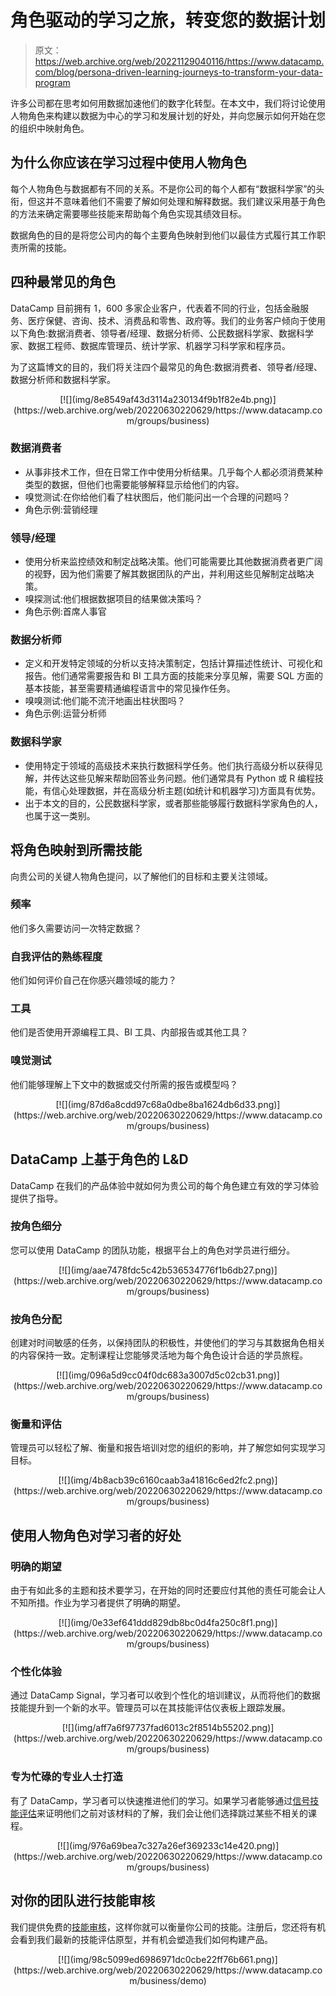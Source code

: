 # 角色驱动的学习之旅，转变您的数据计划

> 原文：<https://web.archive.org/web/20221129040116/https://www.datacamp.com/blog/persona-driven-learning-journeys-to-transform-your-data-program>

许多公司都在思考如何用数据加速他们的数字化转型。在本文中，我们将讨论使用人物角色来构建以数据为中心的学习和发展计划的好处，并向您展示如何开始在您的组织中映射角色。

## 为什么你应该在学习过程中使用人物角色

每个人物角色与数据都有不同的关系。不是你公司的每个人都有“数据科学家”的头衔，但这并不意味着他们不需要了解如何处理和解释数据。我们建议采用基于角色的方法来确定需要哪些技能来帮助每个角色实现其绩效目标。

数据角色的目的是将您公司内的每个主要角色映射到他们以最佳方式履行其工作职责所需的技能。

## 四种最常见的角色

DataCamp 目前拥有 1，600 多家企业客户，代表着不同的行业，包括金融服务、医疗保健、咨询、技术、消费品和零售、政府等。我们的业务客户倾向于使用以下角色:数据消费者、领导者/经理、数据分析师、公民数据科学家、数据科学家、数据工程师、数据库管理员、统计学家、机器学习科学家和程序员。

为了这篇博文的目的，我们将关注四个最常见的角色:数据消费者、领导者/经理、数据分析师和数据科学家。

<center>[![](img/8e8549af43d3114a230134f9b1f82e4b.png)](https://web.archive.org/web/20220630220629/https://www.datacamp.com/groups/business)</center>

### 数据消费者

*   从事非技术工作，但在日常工作中使用分析结果。几乎每个人都必须消费某种类型的数据，但他们也需要能够解释显示给他们的内容。
*   嗅觉测试:在你给他们看了柱状图后，他们能问出一个合理的问题吗？
*   角色示例:营销经理

### 领导/经理

*   使用分析来监控绩效和制定战略决策。他们可能需要比其他数据消费者更广阔的视野，因为他们需要了解其数据团队的产出，并利用这些见解制定战略决策。
*   嗅探测试:他们根据数据项目的结果做决策吗？
*   角色示例:首席人事官

### 数据分析师

*   定义和开发特定领域的分析以支持决策制定，包括计算描述性统计、可视化和报告。他们通常需要报告和 BI 工具方面的技能来分享见解，需要 SQL 方面的基本技能，甚至需要精通编程语言中的常见操作任务。
*   嗅嗅测试:他们能不流汗地画出柱状图吗？
*   角色示例:运营分析师

### 数据科学家

*   使用特定于领域的高级技术来执行数据科学任务。他们执行高级分析以获得见解，并传达这些见解来帮助回答业务问题。他们通常具有 Python 或 R 编程技能，有信心处理数据，并在高级分析主题(如统计和机器学习)方面具有优势。
*   出于本文的目的，公民数据科学家，或者那些能够履行数据科学家角色的人，也属于这一类别。

## 将角色映射到所需技能

向贵公司的关键人物角色提问，以了解他们的目标和主要关注领域。

### 频率

他们多久需要访问一次特定数据？

### 自我评估的熟练程度

他们如何评价自己在你感兴趣领域的能力？

### 工具

他们是否使用开源编程工具、BI 工具、内部报告或其他工具？

### 嗅觉测试

他们能够理解上下文中的数据或交付所需的报告或模型吗？

<center>[![](img/87d6a8cdd97c68a0dbe8ba1624db6d33.png)](https://web.archive.org/web/20220630220629/https://www.datacamp.com/groups/business)</center>

## DataCamp 上基于角色的 L&D

DataCamp 在我们的产品体验中就如何为贵公司的每个角色建立有效的学习体验提供了指导。

### 按角色细分

您可以使用 DataCamp 的团队功能，根据平台上的角色对学员进行细分。

<center>[![](img/aae7478fdc5c42b536534776f1b6db27.png)](https://web.archive.org/web/20220630220629/https://www.datacamp.com/groups/business)</center>

### 按角色分配

创建对时间敏感的任务，以保持团队的积极性，并使他们的学习与其数据角色相关的内容保持一致。定制课程让您能够灵活地为每个角色设计合适的学员旅程。

<center>[![](img/096a5d9cc04f0dc683a3007d5c02cb31.png)](https://web.archive.org/web/20220630220629/https://www.datacamp.com/groups/business)</center>

### 衡量和评估

管理员可以轻松了解、衡量和报告培训对您的组织的影响，并了解您如何实现学习目标。

<center>[![](img/4b8acb39c6160caab3a41816c6ed2fc2.png)](https://web.archive.org/web/20220630220629/https://www.datacamp.com/groups/business)</center>

## 使用人物角色对学习者的好处

### 明确的期望

由于有如此多的主题和技术要学习，在开始的同时还要应付其他的责任可能会让人不知所措。作业为学习者提供了明确的期望。

<center>[![](img/0e33ef641ddd829db8bc0d4fa250c8f1.png)](https://web.archive.org/web/20220630220629/https://www.datacamp.com/groups/business)</center>

### 个性化体验

通过 DataCamp Signal，学习者可以收到个性化的培训建议，从而将他们的数据技能提升到一个新的水平。管理员可以在其技能评估仪表板上跟踪发展。

<center>[![](img/aff7a6f97737fad6013c2f8514b55202.png)](https://web.archive.org/web/20220630220629/https://www.datacamp.com/groups/business)</center>

### 专为忙碌的专业人士打造

有了 DataCamp，学习者可以快速推进他们的学习。如果学习者能够通过[信号技能评估](https://web.archive.org/web/20220630220629/https://www.datacamp.com/signal)来证明他们之前对该材料的了解，我们会让他们选择跳过某些不相关的课程。

<center>[![](img/976a69bea7c327a26ef369233c14e420.png)](https://web.archive.org/web/20220630220629/https://www.datacamp.com/groups/business)</center>

## 对你的团队进行技能审核

我们提供免费的[技能审核](https://web.archive.org/web/20220630220629/https://skill-audit.datacamp.com/discover-your-companys-data-skill-level)，这样你就可以衡量你公司的技能。注册后，您还将有机会看到我们最新的技能评估原型，并有机会塑造我们如何构建产品。

<center>[![](img/98c5099ed6986971dc0cbe22ff76b661.png)](https://web.archive.org/web/20220630220629/https://www.datacamp.com/business/demo)</center>